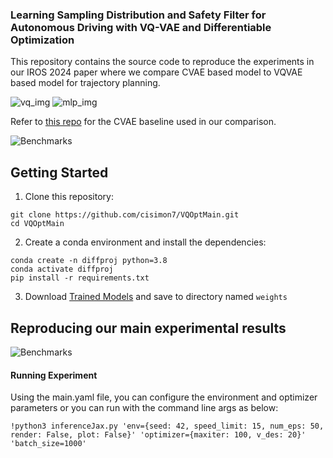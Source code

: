 ### Learning Sampling Distribution and Safety Filter for Autonomous Driving with VQ-VAE and Differentiable Optimization
This repository contains the source code to reproduce the experiments in our IROS 2024 paper where we compare CVAE based model to VQVAE based model for trajectory planning.

![vq_img](./gif/vqp.png)
![mlp_img](./gif/mlp.png)


Refer to [this repo](https://github.com/jatan12/DiffProj/) for the CVAE baseline used in our comparison.

![Benchmarks](./gif/comp.png)

## Getting Started

1. Clone this repository:

```
git clone https://github.com/cisimon7/VQOptMain.git
cd VQOptMain
```
2. Create a conda environment and install the dependencies:

```
conda create -n diffproj python=3.8
conda activate diffproj
pip install -r requirements.txt
```

3. Download [Trained Models](https://owncloud.ut.ee/owncloud/s/YgdSoGHgX7maSPc) and save to directory named `weights`

## Reproducing our main experimental results

![Benchmarks](./gif/scenarios.png)

#### Running Experiment

Using the main.yaml file, you can configure the environment and optimizer parameters or you can run with the command line args as below:
```
!python3 inferenceJax.py 'env={seed: 42, speed_limit: 15, num_eps: 50, render: False, plot: False}' 'optimizer={maxiter: 100, v_des: 20}' 'batch_size=1000'
```

